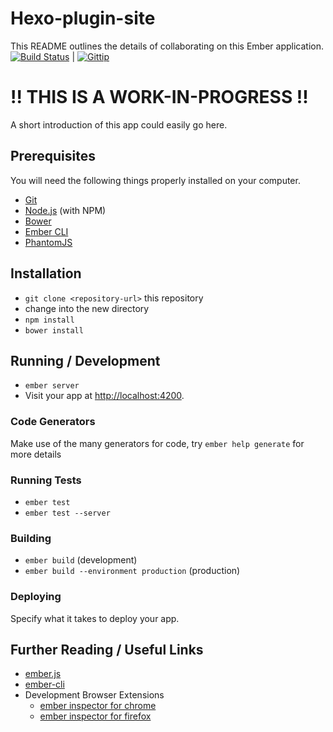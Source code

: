 # Hexo-plugin-site

This README outlines the details of collaborating on this Ember application.
[![Build Status][travis-image]][travis-url] | [![Gittip][gittip-image]][gittip-url]

# !! THIS IS A WORK-IN-PROGRESS !!

A short introduction of this app could easily go here.

## Prerequisites

You will need the following things properly installed on your computer.

* [Git](http://git-scm.com/)
* [Node.js](http://nodejs.org/) (with NPM)
* [Bower](http://bower.io/)
* [Ember CLI](http://www.ember-cli.com/)
* [PhantomJS](http://phantomjs.org/)

## Installation

* `git clone <repository-url>` this repository
* change into the new directory
* `npm install`
* `bower install`

## Running / Development

* `ember server`
* Visit your app at [http://localhost:4200](http://localhost:4200).

### Code Generators

Make use of the many generators for code, try `ember help generate` for more details

### Running Tests

* `ember test`
* `ember test --server`

### Building

* `ember build` (development)
* `ember build --environment production` (production)

### Deploying

Specify what it takes to deploy your app.

## Further Reading / Useful Links

* [ember.js](http://emberjs.com/)
* [ember-cli](http://www.ember-cli.com/)
* Development Browser Extensions
  * [ember inspector for chrome](https://chrome.google.com/webstore/detail/ember-inspector/bmdblncegkenkacieihfhpjfppoconhi)
  * [ember inspector for firefox](https://addons.mozilla.org/en-US/firefox/addon/ember-inspector/)

[travis-url]: https://travis-ci.org/sergiolepore/hexo-plugin-site
[travis-image]: https://travis-ci.org/sergiolepore/hexo-plugin-site.png?branch=master

[gittip-url]: https://www.gittip.com/sergiolepore/
[gittip-image]: http://img.shields.io/gittip/sergiolepore.svg?style=flat
